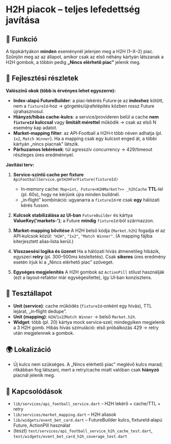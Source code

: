 # H2H piacok – teljes lefedettség javítása

## 🎯 Funkció

A tippkártyákon **minden** eseménynél jelenjen meg a H2H (1–X–2) piac. Szűnjön meg az az állapot, amikor csak az első néhány kártyán látszanak a H2H gombok, a többin pedig **„Nincs elérhető piac”** jelenik meg.

## 🧠 Fejlesztési részletek

**Valószínű okok (több is érvényes lehet egyszerre):**

* **Index‑alapú FutureBuilder**: a piac‑lekérés Future‑je az **indexhez** kötött, nem a `fixtureId`‑hoz → görgetés/újrafelépítés közben rossz Future újrahasznosul.
* **Hiányzó/hibás cache‑kulcs**: a service/provideren belül a cache **nem `fixtureId` kulccsal** vagy **limitált mérettel** működik → csak az első N esemény kap adatot.
* **Market‑mapping filter**: az API‑Football a H2H‑t több néven adhatja (pl. `1x2`, `Match Winner`). Ha a mapping csak egy kulcsot enged át, a többi kártyán „nincs piacnak” látszik.
* **Párhuzamos lekérések**: túl agresszív concurrency → 429/timeout részleges üres eredménnyel.

**Javítási terv:**

1. **Service‑szintű cache per fixture**
   `ApiFootballService.getH2HForFixture(fixtureId)`

   * In‑memory cache: `Map<int, Future<H2HMarket?>> _h2hCache` **TTL**‑lel (pl. 60s), hogy ne kérjünk újra minden buildnél.
   * „in‑flight” kombináció: ugyanarra a `fixtureId`‑re csak **egy** hálózati kérés fusson.
2. **Kulcsok stabilizálása az UI‑ban**
   `FutureBuilder` és kártya **ValueKey('markets-<fixtureId>')**; a Future **mindig** `fixtureId`‑ból származzon.
3. **Market‑mapping bővítése**
   A H2H belső kódja (`Market.h2h`) fogadja el az API‑kulcsok közül: `"H2H"`, `"1x2"`, `"Match Winner"`.
   (A mapping fájlba kiterjesztett alias‑lista kerül.)
4. **Visszaesési logika és üzenet**
   Ha a hálózati hívás átmenetileg hibázik, egyszeri **retry** (pl. 300–500ms késleltetés). Csak **sikeres** üres eredmény esetén írjuk ki a „Nincs elérhető piac” szöveget.
5. **Egységes megjelenítés**
   A H2H gombok az `ActionPill` stílust használják (ezt a layout‑refaktor már egységesítette), így UI‑ban konzisztens.

## 🧪 Tesztállapot

* **Unit (service)**: cache működés (`fixtureId`‑onként egy hívás), TTL lejárat, „in‑flight dedupe”.
* **Unit (mapping)**: `H2H`/`1x2`/`Match Winner` → belső `Market.h2h`.
* **Widget**: több (pl. 20) kártya mock service‑szel; mindegyiken megjelenik a 3 H2H gomb.
  Hibás hívás szimuláció: első próbálkozás 429 → retry után megjelennek a gombok.

## 🌍 Lokalizáció

* Új kulcs nem szükséges. A „Nincs elérhető piac” meglévő kulcs marad; ritkábban fog látszani, mert a retry/cache miatt valóban csak **hiányzó** piacnál jelenik meg.

## 📎 Kapcsolódások

* `lib/services/api_football_service.dart` – H2H lekérő + cache/TTL + retry
* `lib/services/market_mapping.dart` – H2H aliasok
* `lib/widgets/event_bet_card.dart` – FutureBuilder kulcs, fixtureId‑alapú Future, ActionPill használat
* (teszt) `test/services/api_football_service_h2h_cache_test.dart`, `test/widgets/event_bet_card_h2h_coverage_test.dart`
